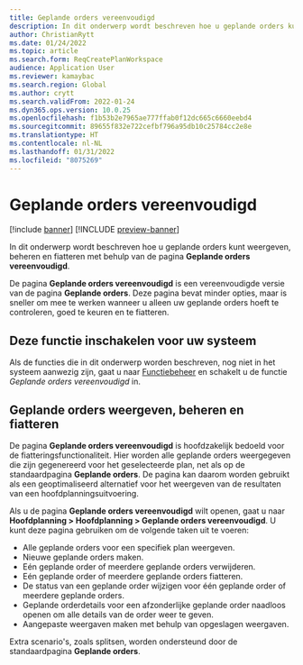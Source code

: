 ```yaml
---
title: Geplande orders vereenvoudigd
description: In dit onderwerp wordt beschreven hoe u geplande orders kunt weergeven, beheren en fiatteren met behulp van de pagina Geplande orders vereenvoudigd.
author: ChristianRytt
ms.date: 01/24/2022
ms.topic: article
ms.search.form: ReqCreatePlanWorkspace
audience: Application User
ms.reviewer: kamaybac
ms.search.region: Global
ms.author: crytt
ms.search.validFrom: 2022-01-24
ms.dyn365.ops.version: 10.0.25
ms.openlocfilehash: f1b53b2e7965ae777ffab0f12dc665c6660eebd4
ms.sourcegitcommit: 89655f832e722cefbf796a95db10c25784cc2e8e
ms.translationtype: HT
ms.contentlocale: nl-NL
ms.lasthandoff: 01/31/2022
ms.locfileid: "8075269"
---
```

# <a name="planned-orders-simplified"></a>Geplande orders vereenvoudigd

[!include [banner](../../includes/banner.md)]
[!INCLUDE [preview-banner](../../includes/preview-banner.md)]
<!-- preview until 10.0.25 GA -->

In dit onderwerp wordt beschreven hoe u geplande orders kunt weergeven, beheren en fiatteren met behulp van de pagina **Geplande orders vereenvoudigd**.

De pagina **Geplande orders vereenvoudigd** is een vereenvoudigde versie van de pagina **Geplande orders**. Deze pagina bevat minder opties, maar is sneller om mee te werken wanneer u alleen uw geplande orders hoeft te controleren, goed te keuren en te fiatteren.

## <a name="turn-on-this-feature-for-your-system"></a>Deze functie inschakelen voor uw systeem

Als de functies die in dit onderwerp worden beschreven, nog niet in het systeem aanwezig zijn, gaat u naar [Functiebeheer](../../../fin-ops-core/fin-ops/get-started/feature-management/feature-management-overview.md) en schakelt u de functie *Geplande orders vereenvoudigd* in.

## <a name="view-manage-and-firm-planned-orders"></a>Geplande orders weergeven, beheren en fiatteren

De pagina **Geplande orders vereenvoudigd** is hoofdzakelijk bedoeld voor de fiatteringsfunctionaliteit. Hier worden alle geplande orders weergegeven die zijn gegenereerd voor het geselecteerde plan, net als op de standaardpagina **Geplande orders**. De pagina kan daarom worden gebruikt als een geoptimaliseerd alternatief voor het weergeven van de resultaten van een hoofdplanningsuitvoering.

Als u de pagina **Geplande orders vereenvoudigd** wilt openen, gaat u naar **Hoofdplanning \> Hoofdplanning \> Geplande orders vereenvoudigd**. U kunt deze pagina gebruiken om de volgende taken uit te voeren:

- Alle geplande orders voor een specifiek plan weergeven.
- Nieuwe geplande orders maken.
- Eén geplande order of meerdere geplande orders verwijderen.
- Eén geplande order of meerdere geplande orders fiatteren.
- De status van een geplande order wijzigen voor één geplande order of meerdere geplande orders.
- Geplande orderdetails voor een afzonderlijke geplande order naadloos openen om alle details van de order weer te geven.
- Aangepaste weergaven maken met behulp van opgeslagen weergaven.

Extra scenario's, zoals splitsen, worden ondersteund door de standaardpagina **Geplande orders**.
